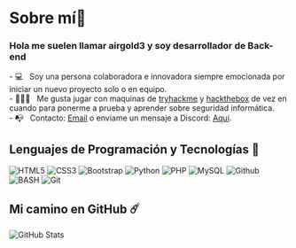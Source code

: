 # Sobre mí👋
<h3> Hola me suelen llamar airgold3 y soy desarrollador de Back-end</h3>
- 💻 &nbsp; Soy una persona colaboradora e innovadora siempre emocionada por iniciar un nuevo proyecto solo o en equipo. <br>
- 👨🏽‍💻 &nbsp; Me gusta jugar con maquinas de <a href="https://tryhackme.com/p/airgold3">tryhackme</a> y <a href="https://hackthebox.eu">hackthebox</a> de vez en cuando para ponerme a prueba y aprender sobre seguridad informática. <br>
- 📭 &nbsp; Contacto: <a href="mailto:contact@airgold3yt@gmail.com"> Email</a> o envíame un mensaje a Discord: <a href="https://discord.com/users/447097485471514626">Aquí</a>.

## Lenguajes de Programación y Tecnologías 🚀
![HTML5](https://img.shields.io/badge/HTML5-E34F26?style=for-the-badge&logo=html5&logoColor=white)
![CSS3](https://img.shields.io/badge/CSS3-1572B6?style=for-the-badge&logo=css3&logoColor=white)
![Bootstrap](https://img.shields.io/badge/Bootstrap-563D7C?style=for-the-badge&logo=bootstrap&logoColor=white)
![Python](https://img.shields.io/badge/Python-306998?style=for-the-badge&logo=python&logoColor=FFFF00)
![PHP](https://img.shields.io/badge/Php-484c89?style=for-the-badge&logo=php&logoColor=white&logoColor=black)
![MySQL](https://img.shields.io/badge/-MySQL-orange?style=for-the-badge&logo=mysql&logoColor=000)
![Github](https://img.shields.io/badge/-GITHUB-black?style=for-the-badge&logo=Github&logoColor=fff)
![BASH](https://img.shields.io/badge/Bash%20-%23121011.svg?style=for-the-badge&logo=gnu-bash&logoColor=lime)
![Git](https://img.shields.io/badge/-Git-181717?style=for-the-badge&logo=git)
<!--![JavaScript](https://img.shields.io/badge/JavaScript-FFFF00?style=for-the-badge&logo=javascript&logoColor=black)-->
## Mi camino en GitHub ☄️
![GitHub Stats](https://github-readme-stats.vercel.app/api?username=Airgold3&theme=tokyonight&text_color=fff)
